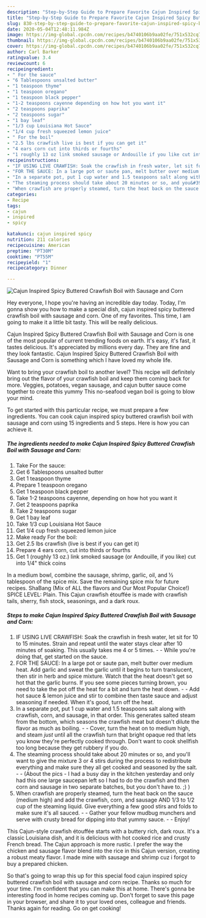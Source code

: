 ```yaml
---
description: "Step-by-Step Guide to Prepare Favorite Cajun Inspired Spicy Buttered Crawfish Boil with Sausage and Corn"
title: "Step-by-Step Guide to Prepare Favorite Cajun Inspired Spicy Buttered Crawfish Boil with Sausage and Corn"
slug: 830-step-by-step-guide-to-prepare-favorite-cajun-inspired-spicy-buttered-crawfish-boil-with-sausage-and-corn
date: 2020-05-04T12:48:11.984Z
image: https://img-global.cpcdn.com/recipes/b4740106b9aa02fe/751x532cq70/cajun-inspired-spicy-buttered-crawfish-boil-with-sausage-and-corn-recipe-main-photo.jpg
thumbnail: https://img-global.cpcdn.com/recipes/b4740106b9aa02fe/751x532cq70/cajun-inspired-spicy-buttered-crawfish-boil-with-sausage-and-corn-recipe-main-photo.jpg
cover: https://img-global.cpcdn.com/recipes/b4740106b9aa02fe/751x532cq70/cajun-inspired-spicy-buttered-crawfish-boil-with-sausage-and-corn-recipe-main-photo.jpg
author: Carl Barker
ratingvalue: 3.4
reviewcount: 6
recipeingredient:
- " For the sauce"
- "6 Tablespoons unsalted butter"
- "1 teaspoon thyme"
- "1 teaspoon oregano"
- "1 teaspoon black pepper"
- "1-2 teaspoons cayenne depending on how hot you want it"
- "2 teaspoons paprika"
- "2 teaspoons sugar"
- "1 bay leaf"
- "1/3 cup Louisiana Hot Sauce"
- "1/4 cup fresh squeezed lemon juice"
- " For the boil"
- "2.5 lbs crawfish live is best if you can get it"
- "4 ears corn cut into thirds or fourths"
- "1 roughly 13 oz link smoked sausage or Andouille if you like cut into 14 thick coins"
recipeinstructions:
- "IF USING LIVE CRAWFISH: Soak the crawfish in fresh water, let sit for 10 to 15 minutes. Strain and repeat until the water stays clear after 10 minutes of soaking. This usually takes me 4 or 5 times.  While you&#39;re doing that, get started on the sauce."
- "FOR THE SAUCE: In a large pot or saute pan, melt butter over medium heat. Add garlic and sweat the garlic until it begins to turn translucent, then stir in herb and spice mixture. Watch that the heat doesn&#39;t get so hot that the garlic burns. If you see some pieces turning brown, you need to take the pot off the heat for a bit and turn the heat down.  Add hot sauce &amp; lemon juice and stir to combine then taste sauce and adjust seasoning if needed. When it&#39;s good, turn off the heat."
- "In a separate pot, put 1 cup water and 1.5 teaspoons salt along with crawfish, corn, and sausage, in that order. This generates salted steam from the bottom, which seasons the crawfish meat but doesn&#39;t dilute the flavor as much as boiling.  Cover, turn the heat on to medium high, and steam *just* until all the crawfish turn that bright opaque red that lets you know they&#39;re perfectly cooked through. Don&#39;t want to cook shellfish too long because they get rubbery if you do."
- "The steaming process should take about 20 minutes or so, and you&#39;ll want to give the mixture 3 or 4 stirs during the process to redistribute everything and make sure they all get cooked and seasoned by the salt.  (About the pics - I had a busy day in the kitchen yesterday and only had this one large saucepan left so I had to do the crawfish and then corn and sausage in two separate batches, but you don&#39;t have to. ;) )"
- "When crawfish are properly steamed, turn the heat back on the sauce (medium high) and add the crawfish, corn, and sausage AND 1/3 to 1/2 cup of the steaming liquid. Give everything a few good stirs and folds to make sure it&#39;s all sauced.  Gather your fellow mudbug munchers and serve with crusty bread for dipping into that yummy sauce.  Enjoy!"
categories:
- Recipe
tags:
- cajun
- inspired
- spicy

katakunci: cajun inspired spicy 
nutrition: 211 calories
recipecuisine: American
preptime: "PT30M"
cooktime: "PT55M"
recipeyield: "1"
recipecategory: Dinner

---
```



![Cajun Inspired Spicy Buttered Crawfish Boil with Sausage and Corn](https://img-global.cpcdn.com/recipes/b4740106b9aa02fe/751x532cq70/cajun-inspired-spicy-buttered-crawfish-boil-with-sausage-and-corn-recipe-main-photo.jpg)

Hey everyone, I hope you're having an incredible day today. Today, I'm gonna show you how to make a special dish, cajun inspired spicy buttered crawfish boil with sausage and corn. One of my favorites. This time, I am going to make it a little bit tasty. This will be really delicious.

Cajun Inspired Spicy Buttered Crawfish Boil with Sausage and Corn is one of the most popular of current trending foods on earth. It's easy, it's fast, it tastes delicious. It's appreciated by millions every day. They are fine and they look fantastic. Cajun Inspired Spicy Buttered Crawfish Boil with Sausage and Corn is something which I have loved my whole life.

Want to bring your crawfish boil to another level? This recipe will definitely bring out the flavor of your crawfish boil and keep them coming back for more. Veggies, potatoes, vegan sausage, and cajun butter sauce come together to create this yummy This no-seafood vegan boil is going to blow your mind.


To get started with this particular recipe, we must prepare a few ingredients. You can cook cajun inspired spicy buttered crawfish boil with sausage and corn using 15 ingredients and 5 steps. Here is how you can achieve it.

<!--inarticleads1-->

##### The ingredients needed to make Cajun Inspired Spicy Buttered Crawfish Boil with Sausage and Corn:

1. Take  For the sauce:
1. Get 6 Tablespoons unsalted butter
1. Get 1 teaspoon thyme
1. Prepare 1 teaspoon oregano
1. Get 1 teaspoon black pepper
1. Take 1-2 teaspoons cayenne, depending on how hot you want it
1. Get 2 teaspoons paprika
1. Take 2 teaspoons sugar
1. Get 1 bay leaf
1. Take 1/3 cup Louisiana Hot Sauce
1. Get 1/4 cup fresh squeezed lemon juice
1. Make ready  For the boil:
1. Get 2.5 lbs crawfish (live is best if you can get it)
1. Prepare 4 ears corn, cut into thirds or fourths
1. Get 1 (roughly 13 oz.) link smoked sausage (or Andouille, if you like) cut into 1/4&#34; thick coins


In a medium bowl, combine the sausage, shrimp, garlic, oil, and ½ tablespoon of the spice mix. Save the remaining spice mix for future recipes. ShaBang (Mix of ALL the flavors and Our Most Popular Choice!) SPICE LEVEL: Plain. This Cajun crawfish étouffée is made with crawfish tails, sherry, fish stock, seasonings, and a dark roux. 

<!--inarticleads2-->

##### Steps to make Cajun Inspired Spicy Buttered Crawfish Boil with Sausage and Corn:

1. IF USING LIVE CRAWFISH: Soak the crawfish in fresh water, let sit for 10 to 15 minutes. Strain and repeat until the water stays clear after 10 minutes of soaking. This usually takes me 4 or 5 times. -  - While you&#39;re doing that, get started on the sauce.
1. FOR THE SAUCE: In a large pot or saute pan, melt butter over medium heat. Add garlic and sweat the garlic until it begins to turn translucent, then stir in herb and spice mixture. Watch that the heat doesn&#39;t get so hot that the garlic burns. If you see some pieces turning brown, you need to take the pot off the heat for a bit and turn the heat down. -  - Add hot sauce &amp; lemon juice and stir to combine then taste sauce and adjust seasoning if needed. When it&#39;s good, turn off the heat.
1. In a separate pot, put 1 cup water and 1.5 teaspoons salt along with crawfish, corn, and sausage, in that order. This generates salted steam from the bottom, which seasons the crawfish meat but doesn&#39;t dilute the flavor as much as boiling. -  - Cover, turn the heat on to medium high, and steam *just* until all the crawfish turn that bright opaque red that lets you know they&#39;re perfectly cooked through. Don&#39;t want to cook shellfish too long because they get rubbery if you do.
1. The steaming process should take about 20 minutes or so, and you&#39;ll want to give the mixture 3 or 4 stirs during the process to redistribute everything and make sure they all get cooked and seasoned by the salt. -  - (About the pics - I had a busy day in the kitchen yesterday and only had this one large saucepan left so I had to do the crawfish and then corn and sausage in two separate batches, but you don&#39;t have to. ;) )
1. When crawfish are properly steamed, turn the heat back on the sauce (medium high) and add the crawfish, corn, and sausage AND 1/3 to 1/2 cup of the steaming liquid. Give everything a few good stirs and folds to make sure it&#39;s all sauced. -  - Gather your fellow mudbug munchers and serve with crusty bread for dipping into that yummy sauce. -  - Enjoy!


This Cajun-style crawfish étouffée starts with a buttery rich, dark roux. It&#39;s a classic Louisiana dish, and it is delicious with hot cooked rice and crusty French bread. The Cajun approach is more rustic. I prefer the way the chicken and sausage flavor blend into the rice in this Cajun version, creating a robust meaty flavor. I made mine with sausage and shrimp cuz i forgot to buy a prepared chicken. 

So that's going to wrap this up for this special food cajun inspired spicy buttered crawfish boil with sausage and corn recipe. Thanks so much for your time. I'm confident that you can make this at home. There's gonna be interesting food in home recipes coming up. Don't forget to save this page in your browser, and share it to your loved ones, colleague and friends. Thanks again for reading. Go on get cooking!
